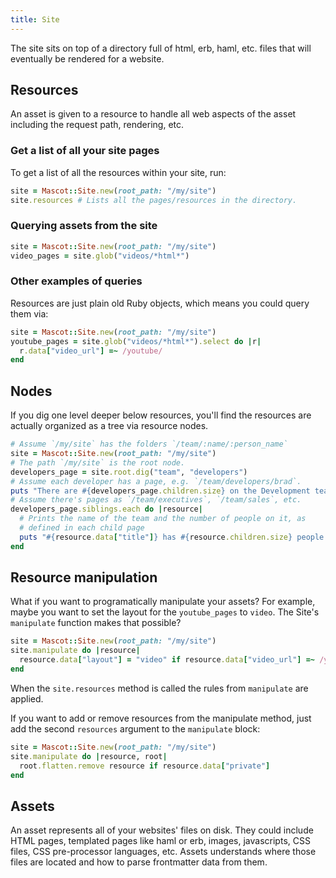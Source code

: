 ```yaml
---
title: Site
---
```


The site sits on top of a directory full of html, erb, haml, etc. files that will eventually be rendered for a website.

## Resources

An asset is given to a resource to handle all web aspects of the asset including the request path, rendering, etc.

### Get a list of all your site pages

To get a list of all the resources within your site, run:

```ruby
site = Mascot::Site.new(root_path: "/my/site")
site.resources # Lists all the pages/resources in the directory.
```

### Querying assets from the site

```ruby
site = Mascot::Site.new(root_path: "/my/site")
video_pages = site.glob("videos/*html*")
```

### Other examples of queries

Resources are just plain old Ruby objects, which means you could query them via:

```ruby
site = Mascot::Site.new(root_path: "/my/site")
youtube_pages = site.glob("videos/*html*").select do |r|
  r.data["video_url"] =~ /youtube/
end
```

## Nodes

If you dig one level deeper below resources, you'll find the resources are actually organized as a tree via resource nodes.

```ruby
# Assume `/my/site` has the folders `/team/:name/:person_name`
site = Mascot::Site.new(root_path: "/my/site")
# The path `/my/site` is the root node.
developers_page = site.root.dig("team", "developers")
# Assume each developer has a page, e.g. `/team/developers/brad`.
puts "There are #{developers_page.children.size} on the Development team"
# Assume there's pages as `/team/executives`, `/team/sales`, etc.
developers_page.siblings.each do |resource|
  # Prints the name of the team and the number of people on it, as
  # defined in each child page
  puts "#{resource.data["title"]} has #{resource.children.size} people on the team"
end
```

## Resource manipulation

What if you want to programatically manipulate your assets? For example, maybe you want to set the layout for the `youtube_pages` to `video`. The Site's `manipulate` function makes that possible?

```ruby
site = Mascot::Site.new(root_path: "/my/site")
site.manipulate do |resource|
  resource.data["layout"] = "video" if resource.data["video_url"] =~ /youtube/
end
```

When the `site.resources` method is called the rules from `manipulate` are applied.

If you want to add or remove resources from the manipulate method, just add the second `resources` argument to the `manipulate` block:

```ruby
site = Mascot::Site.new(root_path: "/my/site")
site.manipulate do |resource, root|
  root.flatten.remove resource if resource.data["private"]
end
```

## Assets

An asset represents all of your websites' files on disk. They could include HTML pages, templated pages like haml or erb, images, javascripts, CSS files, CSS pre-processor languages, etc. Assets understands where those files are located and how to parse frontmatter data from them.
